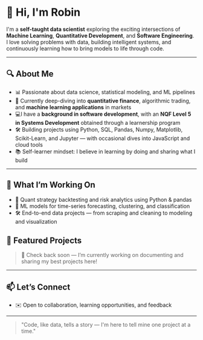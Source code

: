 # 👋 Hi, I'm Robin

I'm a **self-taught data scientist** exploring the exciting intersections of **Machine Learning**, **Quantitative Development**, and **Software Engineering**. I love solving problems with data, building intelligent systems, and continuously learning how to bring models to life through code.

---
## 🔍 About Me

- 📊 Passionate about data science, statistical modeling, and ML pipelines  
- 🧠 Currently deep-diving into **quantitative finance**, algorithmic trading, and **machine learning applications** in markets  
- 💻I have a **background in software development**, with an **NQF Level 5 in Systems Development** obtained through a learnership program   
- 🛠️ Building projects using Python, SQL, Pandas, Numpy, Matplotlib, Scikit-Learn, and Jupyter — with occasional dives into JavaScript and cloud tools  
- 📚 Self-learner mindset: I believe in learning by doing and sharing what I build

---
## 🧪 What I’m Working On

- 🧮 Quant strategy backtesting and risk analytics using Python & pandas  
- 🤖 ML models for time-series forecasting, clustering, and classification  
- 🛠️ End-to-end data projects — from scraping and cleaning to modeling and visualization  

## 📂 Featured Projects

> 🚧 Check back soon — I’m currently working on documenting and sharing my best projects here!

---

## 📫 Let’s Connect

- ✉️ Open to collaboration, learning opportunities, and feedback
---
> "Code, like data, tells a story — I'm here to tell mine one project at a time."

